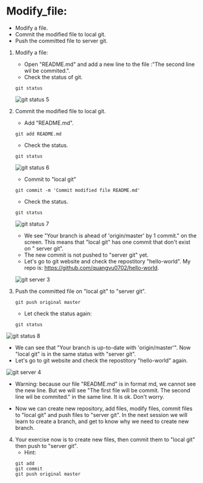 # Modify_file:
  - Modify a file.
  - Commit the modified file to local git.
  - Push the committed file to server git.

1. Modify a file: 
   - Open "README.md" and add a new line to the file :"The second line wil be commited.".
   - Check the status of git.
   ```
   git status
   ```
   ![](https://github.com/quangvu0702/git_tutorial/blob/master/images/git_status_5.png "git status 5")
   
2. Commit the modified file to local git.
    - Add "README.md".
    ```
    git add README.md
    ```
    - Check the status.
    ```
    git status
    ```
   
   ![](https://github.com/quangvu0702/git_tutorial/blob/master/images/git_status_6.png "git status 6")
   
    - Commit to "local git"
    ```
    git commit -m 'Commit modified file README.md'
    ```
    - Check the status.
    ```
    git status
    ```
    
   ![](https://github.com/quangvu0702/git_tutorial/blob/master/images/git_status_7.png "git status 7")
    - We see "Your branch is ahead of 'origin/master' by 1 commit." on the screen. 
    This means that "local git" has one commit that don't exist on " server git".
    - The new commit is not pushed to "server git" yet.
    - Let's go to git website and check the repostitory "hello-world". My repo is: https://github.com/quangvu0702/hello-world.
    
    ![](https://github.com/quangvu0702/git_tutorial/blob/master/images/git_server_3.png "git server 3")
 3. Push the committed file on "local git" to "server git".
    ```
    git push original master
    ```
    - Let check the status again:
    ```
    git status
    ```
   
   ![](https://github.com/quangvu0702/git_tutorial/blob/master/images/git_status_8.png "git status 8")
   - We can see that "Your branch is up-to-date with 'origin/master'". Now "local git" is in the same status with "server git".
   - Let's go to git website and check the repostitory "hello-world" again.
   
   ![](https://github.com/quangvu0702/git_tutorial/blob/master/images/git_server_4.png "git server 4")
   - Warning: because our file "README.md" is in format md, we cannot see the new line. 
   But we will see "The first file will be commit. The second line wil be commited." in the same line. It is ok. Don't worry.
   
   - Now we can create new repository, add files, modify files, commit files to "local git" and push files to "server git". In the next session we will learn to create a branch, and get to know why we need to create new branch.
   
 4. Your exercise now is to create new files, then commit them to "local git" then push to "server git".
    - Hint: 
    ```
    git add
    git commit 
    git push original master
    ```
